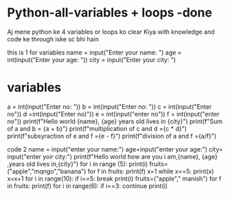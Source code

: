 # Python-all-variables + loops -done
Aj mene python ke 4 variables  or loops ko clear Kiya with knowledge and code ke through iske sc bhi hain   


this is 1 for variables 
name = input("Enter your name: ")
age = int(input("Enter your age: "))
city = input("Enter your city: ")
# variables
a = int(input("Enter no: "))
b = int(input("Enter no: "))
c = int(input("Enter no"))
d =int(input("Enter no)"))
e = int(input("enter no"))
f = int(input("enter no"))
print(f"Hello world {name}, {age} years old lives in {city}")
print(f"Sum of a and b = {a + b}")
print(f"multiplication of c and d ={c * d}")
print(f"subsyraction of e and f ={e - f}")
print(f"division of a and f ={a/f}") 
 

code 2 
name = input("enter your name:")
age=input("enter your age:")
city=  input("enter yoir city:")
print(f"Hello world how are you i am,{name}, {age} ,years old lives in,{city}")
for i in range (5):
	print(i)
fruits= ("apple","mqngo","banana")
for  f in fruits:
	print(f)
x=1
while x<=5:
		print(x)
		x=x+1
for i in range(10):
	if i==5:
		break
	print(i)
	fruits=("apple"," manish")
	for f in fruits:
		print(f)
for i in range(6):
			if i==3:
				continue 
				print(i)  

 
